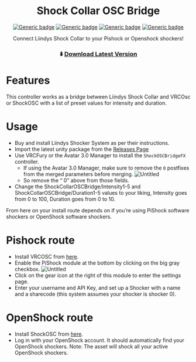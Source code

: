﻿<div align="center">

# Shock Collar OSC Bridge

[![Generic badge](https://img.shields.io/github/downloads/jellejurre/Shock-Collar-OSC-Bridge/total?label=Downloads)](https://github.com/jellejurre/Shock-Collar-OSC-Bridge/releases/latest)
[![Generic badge](https://img.shields.io/badge/License-MIT-informational.svg)](https://github.com/jellejurre/Shock-Collar-OSC-Bridge/blob/main/LICENSE)
[![Generic badge](https://img.shields.io/badge/Unity-2019.4.31f1-lightblue.svg)](https://unity3d.com/unity/whats-new/2019.4.31)
[![Generic badge](https://img.shields.io/badge/SDK-AvatarSDK3-lightblue.svg)](https://vrchat.com/home/download)

Connect Liindys Shock Collar to your Pishock or Openshock shockers!

### ⬇️ [Download Latest Version](https://github.com/jellejurre/Shock-Collar-OSC-Bridge/releases/latest)

</div>

# Features

This controller works as a bridge between Liindys Shock Collar and VRCOsc or ShockOSC with a list of preset values for intensity and duration.

# Usage

- Buy and install Liindys Shocker System as per their instructions.
- Import the latest unity package from the [Releases Page](https://github.com/jellejurre/Shock-Collar-OSC-Bridge/releases/latest)
- Use VRCFury or the Avatar 3.0 Manager to install the `ShockOSCBridgeFX` controller.
  - If using the Avatar 3.0 Manager, make sure to remove the   `0` postfixes from the merged parameters before merging.
![Untitled](https://prod-files-secure.s3.us-west-2.amazonaws.com/318ba019-12fd-4a43-983d-8060170baddf/4dd962ae-420c-4820-9ea3-18e4d7cb8bac/Untitled.png)
  - So remove the “ 0” above from those fields.
- Change the ShockCollarOSCBridge/Intensity1-5 and ShockCollarOSCBridge/Duration1-5 values to your liking, Intensity goes from 0 to 100, Duration goes from 0 to 10.

From here on your install route depends on if you’re using PiShock software shockers or OpenShock software shockers.

# Pishock route
- Install VRCOSC from [here](https://github.com/VolcanicArts/VRCOSC).
- Enable the PiShock module at the bottom by clicking on the big gray checkbox.
![Untitled](https://prod-files-secure.s3.us-west-2.amazonaws.com/318ba019-12fd-4a43-983d-8060170baddf/16953695-2ebc-449b-907b-898beebeee2e/Untitled.png)
- Click on the gear icon at the right of this module to enter the settings page.
- Enter your username and API Key, and set up a Shocker with a name and a sharecode  (this system assumes your shocker is shocker 0).

# OpenShock route
- Install ShockOSC from [here](https://github.com/OpenShock/ShockOSC).
- Log in with your OpenShock account. It should automatically find your OpenShock shockers.
Note: The asset will shock all your active OpenShock shockers.